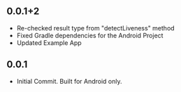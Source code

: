 ## 0.0.1+2

* Re-checked result type from "detectLiveness" method
* Fixed Gradle dependencies for the Android Project
* Updated Example App

## 0.0.1

* Initial Commit. Built for Android only.
